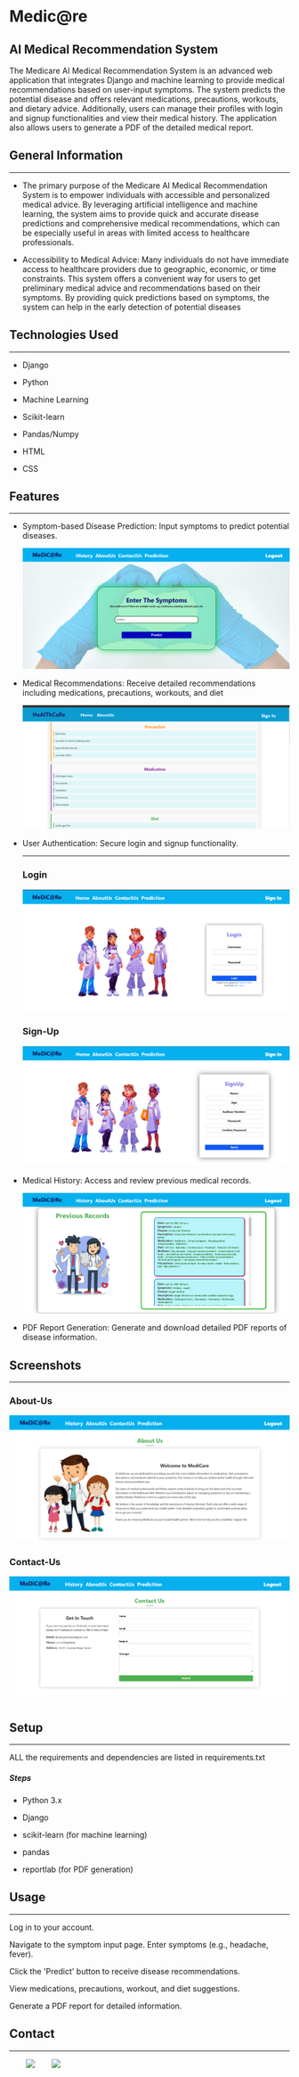 <h1>Medic@re</h1>
<h2>AI Medical Recommendation System</h2><p>The Medicare AI Medical Recommendation System is an advanced web application that integrates Django and machine learning to provide medical recommendations based on user-input symptoms. The system predicts the potential disease and offers relevant medications, precautions, workouts, and dietary advice. Additionally, users can manage their profiles with login and signup functionalities and view their medical history. The application also allows users to generate a PDF of the detailed medical report.</p><h2>General Information</h2>
<hr><ul>
<li>The primary purpose of the Medicare AI Medical Recommendation System is to empower individuals with accessible and personalized medical advice. By leveraging artificial intelligence and machine learning, the system aims to provide quick and accurate disease predictions and comprehensive medical recommendations, which can be especially useful in areas with limited access to healthcare professionals.</li>
</ul><ul>
<li>Accessibility to Medical Advice: Many individuals do not have immediate access to healthcare providers due to geographic, economic, or time constraints. This system offers a convenient way for users to get preliminary medical advice and recommendations based on their symptoms.
By providing quick predictions based on symptoms, the system can help in the early detection of potential diseases</li>
</ul><h2>Technologies Used</h2>
<hr><ul>
<li>Django</li>
</ul><ul>
<li>Python</li>
</ul><ul>
<li>Machine Learning</li>
</ul><ul>
<li>Scikit-learn</li>
</ul><ul>
<li>Pandas/Numpy</li>
</ul><ul>
<li>HTML</li>
</ul><ul>
<li>CSS</li>
</ul><h2>Features</h2>
<hr><ul>
<li>Symptom-based Disease Prediction: Input symptoms to predict potential diseases.
<p><img src="https://github.com/devvrat4522-kan/Medicare/blob/main/static/img/pre_form.png" alt=""></p></li>
</ul><ul>
<li>Medical Recommendations: Receive detailed recommendations including medications, precautions, workouts, and diet
<p><img src="https://github.com/devvrat4522-kan/Medicare/blob/main/static/img/result.png" alt=""></p>
</li>
</ul><ul>
<li>User Authentication: Secure login and signup functionality.
<hr><h3>Login</h3><p><img src="https://github.com/devvrat4522-kan/Medicare/blob/main/static/img/login.png" alt=""></p>
<h3>Sign-Up</h3><p><img src="https://github.com/devvrat4522-kan/Medicare/blob/main/static/img/sign-up.png" alt=""></p>
</li>
</ul><ul>
<li>Medical History: Access and review previous medical records.
<p><img src="https://github.com/devvrat4522-kan/Medicare/blob/main/static/img/history.png" alt=""></p>
</li>
</ul><ul>
<li>PDF Report Generation: Generate and download detailed PDF reports of disease information.</li>
</ul><h2>Screenshots</h2>
<hr><h3>About-Us</h3><p><img src="https://github.com/devvrat4522-kan/Medicare/blob/main/static/img/about-us.png" alt=""></p>
<h3>Contact-Us</h3>
<p><img src="https://github.com/devvrat4522-kan/Medicare/blob/main/static/img/contact-us.png" alt=""></p>
<h2>Setup</h2>
<hr><p>ALL the  requirements and dependencies are listed in requirements.txt</p><h5>Steps</h5><ul>
<li>Python 3.x</li>
</ul><ul>
<li>Django</li>
</ul><ul>
<li>scikit-learn (for machine learning)</li>
</ul><ul>
<li>pandas</li>
</ul><ul>
<li>reportlab (for PDF generation)</li>
</ul><h2>Usage</h2>
<hr><p>Log in to your account.</p>
<p>Navigate to the symptom input page.
Enter symptoms (e.g., headache, fever).</p>
<p>Click the 'Predict' button to receive disease recommendations.</p>
<p>View medications,
precautions, workout, and diet suggestions.</p>
<p>Generate a PDF report for detailed information.</p><h2>Contact</h2>
<hr><p><span style="margin-right: 30px;"></span><a href="https://www.linkedin.com/in/devvrat-kannojia-5a27811ba/"><img target="_blank" src="https://cdn.jsdelivr.net/gh/devicons/devicon/icons/linkedin/linkedin-original.svg" style="width: 10%;"></a><span style="margin-right: 30px;"></span><a href="https://github.com/devvrat4522-kan"><img target="_blank" src="https://cdn.jsdelivr.net/gh/devicons/devicon/icons/github/github-original.svg" style="width: 10%;"></a></p>
